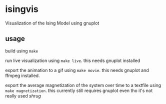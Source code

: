 # isingvis
Visualization of the Ising Model using gnuplot

## usage
build using `make`

run live visualization using `make live`. this needs gnuplot installed

export the animation to a gif using `make movie`. this needs gnuplot and ffmpeg installed.

export the average magnetization of the system over time to a textfile using `make magnetization`. this currently still requires gnuplot even tho it's not really used *shrug*

